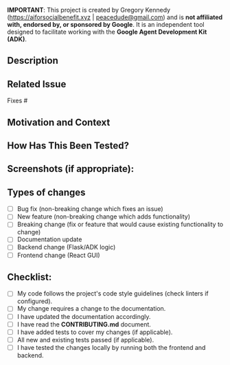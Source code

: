 **IMPORTANT**: This project is created by Gregory Kennedy (https://aiforsocialbenefit.xyz | peacedude@gmail.com) and is **not affiliated with, endorsed by, or sponsored by Google**. It is an independent tool designed to facilitate working with the **Google Agent Development Kit (ADK)**.

## Description
<!--- Describe your changes in detail (Frontend? Backend? Both?) -->

## Related Issue
<!--- Link to the GitHub issue if applicable: -->
Fixes #

## Motivation and Context
<!--- Why is this change required? What problem related to configuring/testing Google ADK agents does it solve? -->

## How Has This Been Tested?
<!--- Describe tests performed (Manual GUI testing? Backend unit tests? End-to-end?) -->
<!--- Include details of your testing environment (OS, Node, Python, ADK version, Browser). -->

## Screenshots (if appropriate):
<!--- Add screenshots of UI changes or relevant backend log snippets -->

## Types of changes
<!--- What types of changes does your code introduce? Put an `x` in all the boxes that apply: -->
- [ ] Bug fix (non-breaking change which fixes an issue)
- [ ] New feature (non-breaking change which adds functionality)
- [ ] Breaking change (fix or feature that would cause existing functionality to change)
- [ ] Documentation update
- [ ] Backend change (Flask/ADK logic)
- [ ] Frontend change (React GUI)

## Checklist:
- [ ] My code follows the project's code style guidelines (check linters if configured).
- [ ] My change requires a change to the documentation.
- [ ] I have updated the documentation accordingly.
- [ ] I have read the **CONTRIBUTING.md** document.
- [ ] I have added tests to cover my changes (if applicable).
- [ ] All new and existing tests passed (if applicable).
- [ ] I have tested the changes locally by running both the frontend and backend.